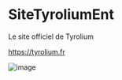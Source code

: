 # SiteTyroliumEnt
Le site officiel de Tyrolium

https://tyrolium.fr

![image](https://user-images.githubusercontent.com/63310746/125906580-754d5175-d85b-428f-9d1a-1b0e8ad6cc11.png)
